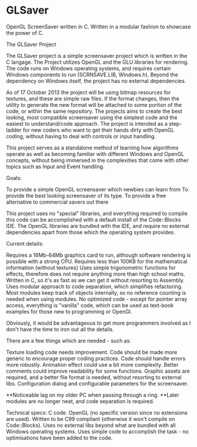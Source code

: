 GLSaver
=======

OpenGL ScreenSaver written in C. Written in a modular fashion to showcase the power of C.

The GLSaver Project

The GLSaver project is a simple screensaver project which is written in the C langage.
The Project utilizes OpenGL and the GLU libraries for rendering.
The code runs on Windows operating systems, and requires certain Windows components to run (SCRNSAVE.LIB, Windows.h).
Beyond the dependency on Windows itself, the project has no external dependencies.

As of 17 October 2013 the project will be using bitmap resources for textures, and these are simple raw files.
If the format changes, then the utility to generate the new format will be attached to some portion of the code,
or within the same repository.
The projects aims to create the best looking, most compatible screensaver using the simplest code and the
easiest to understand/code approach.
The project is intended as a step-ladder for new coders who want to get their hands dirty with OpenGL coding,
without having to deal with controls or input handling.

This project serves as a standalone method of learning how algorithms operate as well as becoming familiar
with different Windows and OpenGL concepts, without being immersed in the complexities that come with other
topics such as Input and Event handling.

Goals:

  To provide a simple OpenGL screensaver which newbies can learn from
  To provide the best looking screensaver of its type.
  To provide a free alternative to commercial savers out there
  
This project uses no "special" libraries, and everything required to compile this code can be accomplished
with a default install of the Code::Blocks IDE. The OpenGL libraries are bundled with the IDE,
and require no external dependencies apart from those which the operating system provides.

Current details:

  Requires a 16Mb-64Mb graphics card to run, although software rendering is possible with a strong CPU.
  Requires less than 100KB for the mathematical information (without textures)
  Uses simple trigonometric functions for effects, therefore does not require anything more than high school maths.
  Written in C, so it's as fast as we can get it without resorting to Assembly.
  Uses modular approach to code separation, which simplifies refactoring.
  Most modules keep track of objects internally, so no reference counting is needed when using modules.
  No optimized code - except for pointer array access, everything is "vanilla" code, which can be used as
  text-book examples for those new to programming or OpenGl.

Obviously, it would be advantageous to get more programmers involved as I don't have the time to iron out all
the details.

There are a few things which are needed - such as:
  
  Texture loading code needs improvement.
  Code should be made more generic to encourage proper coding practices.
  Code should handle errors more robustly.
  Animation effect could use a bit more complexity.
  Better comments could improve readability for some functions.
  Graphic assets are required, and a better file format is needed, without resorting to external libs.
  Configuration dialog and configurable parameters for the screensaver.
  
  **Noticeable lag on my older PC when passing through a ring.
  **Later modules are no longer neat, and code separation is required.
  
Technical specs:
  C code.
  OpenGL (no specific version since no extensions are used).
  Written to be C99 compliant (otherwise it won't compile on Code::Blocks).
  Uses no external libs beyond what are bundled with all Windows operating systems.
  Uses simple code to accomplish the task - no optimisations have been added to the code.
